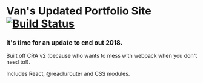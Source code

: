 # Van's Updated Portfolio Site [![Build Status](https://travis-ci.org/vannya/portfolio.svg?branch=master)](https://travis-ci.org/vannya/portfolio)

### It's time for an update to end out 2018.

Built off CRA v2 (because who wants to mess with webpack when you don't need to!).  

Includes React, @reach/router and CSS modules.
